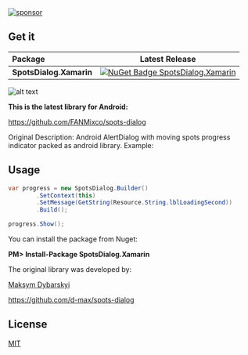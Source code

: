 <a href="https://github.com/sponsors/FANMixco/" target="_blank">
   <img src="https://i.stack.imgur.com/zoyl1.png" alt="sponsor" />
</a>

## Get it

|  Package  |Latest Release|
|:----------|:------------:|
|**SpotsDialog.Xamarin**|[![NuGet Badge SpotsDialog.Xamarin](https://buildstats.info/nuget/SpotsDialog.Xamarin)](https://www.nuget.org/packages/SpotsDialog.Xamarin/)|


![alt text](https://camo.githubusercontent.com/d8108413298d70047f52cff9ac05603a5fd51988/687474703a2f2f332e62702e626c6f6773706f742e636f6d2f2d6c3155765657694d5341672f564c61355a6657346444492f41414141414141414e54632f7273576f755f71623042632f733332302f593648615453772e676966 "Preview")

**This is the latest library for Android:**

https://github.com/FANMixco/spots-dialog

Original Description:
Android AlertDialog with moving spots progress indicator packed as android library. Example:

## Usage
```C#
var progress = new SpotsDialog.Builder()
        .SetContext(this)
        .SetMessage(GetString(Resource.String.lblLoadingSecond))
        .Build();

progress.Show();
```

You can install the package from Nuget:

**PM> Install-Package SpotsDialog.Xamarin**

The original library was developed by:

[Maksym Dybarskyi](https://github.com/d-max)

https://github.com/d-max/spots-dialog

## License
[MIT](\LICENSE)
